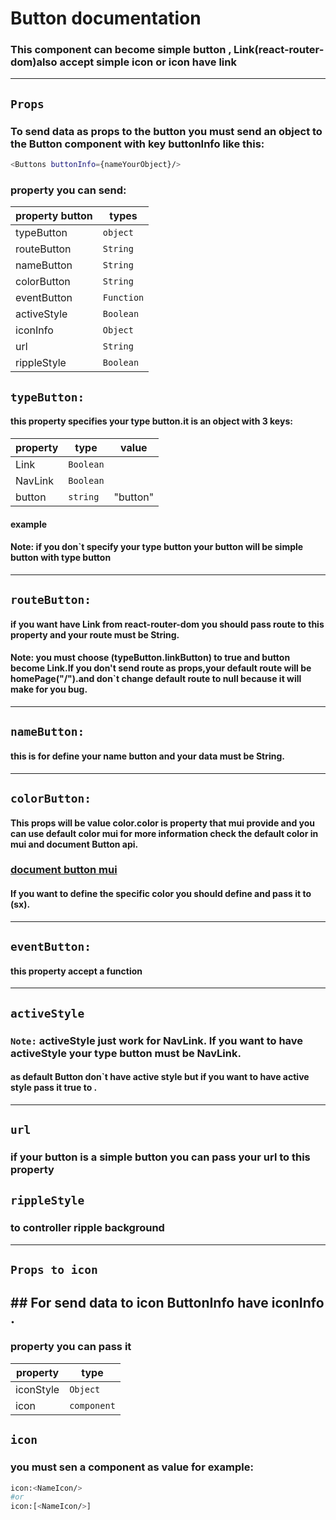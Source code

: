 # Button documentation

### This component can become simple button , Link(react-router-dom)also accept simple icon or icon have link

---

## `Props`

### To send data as props to the button you must send an object to the Button component with key **buttonInfo** like this:

```bash
<Buttons buttonInfo={nameYourObject}/>
```

### property you can send:

| property button | types      |
| --------------- | ---------- |
| typeButton      | `object`   |
| routeButton     | `String`   |
| nameButton      | `String`   |
| colorButton     | `String`   |
| eventButton     | `Function` |
| activeStyle     | `Boolean`  |
| iconInfo        | `Object`   |
| url             | `String`   |
| rippleStyle     | `Boolean`  |

## `typeButton:`

#### this property specifies your type button.it is an object with 3 keys:

| property | type      | value    |
| -------- | --------- | -------- |
| Link     | `Boolean` |          |
| NavLink  | `Boolean` |          |
| button   | `string`  | "button" |

#### example

#### **Note:** if you don`t specify your type button your button will be simple button with type button

---

## `routeButton:`

#### if you want have Link from react-router-dom you should pass route to this property and your route must be **String**.

#### **Note:** you must choose (typeButton.linkButton) to true and button become Link.If you don't send route as props,your default route will be homePage("/").and don`t change default route to null because it will make for you bug.

---

## `nameButton:`

#### this is for define your name button and your data must be **String**.

---

## `colorButton:`

#### This props will be value color.color is property that mui provide and you can use default color mui for more information check the default color in mui and document Button api.

### [document button mui](https://mui.com/api/button/)

#### If you want to define the specific color you should define and pass it to (sx).

---

## `eventButton:`

#### this property accept a function

---

## `activeStyle`

### `Note:` activeStyle just work for NavLink. If you want to have activeStyle your type button must be NavLink.

#### as default Button don`t have active style but if you want to have active style pass it true to .

---

## `url`

### if your button is a simple button you can pass your url to this property

## `rippleStyle`

### to controller ripple background

---

## `Props to icon`

## ## For send data to icon ButtonInfo have iconInfo .

### property you can pass it

| property  | type        |
| --------- | ----------- |
| iconStyle | `Object`    |
| icon      | `component` |

## `icon`
### you must sen a component as value for example:
```bash
icon:<NameIcon/>
#or 
icon:[<NameIcon/>]

```
